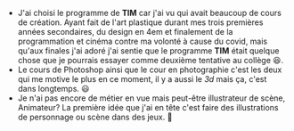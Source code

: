 * J'ai choisi le programme de **TIM** car j'ai vu qui avait beaucoup de cours de création. Ayant fait de l'art plastique durant mes trois premières années secondaires, du design en 4em et finalement de la programmation et cinéma contre ma volonté à cause du covid, mais qu'aux finales j'ai adoré j'ai sentie que le programme **TIM** était quelque chose que je pourrais essayer comme deuxième tentative au collège 😆.
* Le cours de Photoshop ainsi que le cour en photographie c'est les deux qui me motive le plus en ce moment, il y a aussi le _3d_ mais ça, c'est dans longtemps. 😃
* Je n'ai pas encore de métier en vue mais peut-être illustrateur de scène, Animateur? La première idée que j'ai en tête c'est faire des illustrations de personnage ou scène dans des jeux. 🙂


